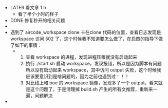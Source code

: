 - LATER 看文章 1 h
	- 看了半个小时的样子
- DONE 修复秒开的相关问题
-
- 遇到了 aircode_workspace clone 卡在clone 代码的位置，查看日志发现是 workspace 访问 502 了，这个时候我不知道要怎么做了，在启煦的指导下做了如下的事情：
	- 1. 查看 workspace 的进程，发现进程压根就没有启动起来
	  2. 执行 ./start.sh 启动 workspace，发现报错，所以是因为脚本有问题所以没有启动起来 workspace，其中访问 output 失败，这个时候我应该要意识到是啥问题的，因为之前也遇到过！！！
	  3. 对比线上和 boe 的 workspace 镜像，发现多了一个 output，看来就是这个问题了，于是清理掉 build.sh 产生的所有文推荐，重新来一遍，问题解决
-